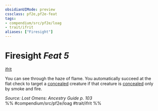 ```yaml
---
obsidianUIMode: preview
cssclass: pf2e,pf2e-feat
tags:
- compendium/src/pf2e/loag
- trait/ifrit
aliases: ["Firesight"]
---
```

# Firesight  *Feat 5*  
[ifrit](/rules/traits/ifrit-b2.md)  


You can see through the haze of flame. You automatically succeed at the flat check to target a [concealed](/rules/conditions.md#Concealed) creature if that creature is [concealed](/rules/conditions.md#Concealed) only by smoke and fire.

*Source: Lost Omens: Ancestry Guide p. 103*  
%% #compendium/src/pf2e/loag #trait/ifrit %%